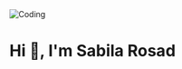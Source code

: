 
<img alt="Coding" src="https://user-images.githubusercontent.com/113350806/236842414-18101a37-92f5-4de7-a46d-eeaca6e16cbd.gif">
<h1 align="Left">Hi 👋, I'm Sabila Rosad</h1>





